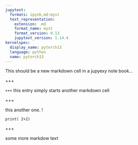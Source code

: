 ```yaml
---
jupytext:
  formats: ipynb,md:myst
  text_representation:
    extension: .md
    format_name: myst
    format_version: 0.13
    jupytext_version: 1.14.4
kernelspec:
  display_name: pytorch13
  language: python
  name: pytorch13
---
```


This should be a new markdown cell in a jupyexy note book...

+++

`+++` this entry simply starts another markdown cell

+++

this another one. !

```{code-cell} ipython3
print( 2+2)
```

+++

some more markdow text 

```{code-cell} ipython3

```
